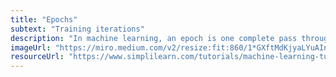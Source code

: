 ```yaml
---
title: "Epochs"
subtext: "Training iterations"
description: "In machine learning, an epoch is one complete pass through the entire training dataset. During each epoch, the model's parameters are updated to improve accuracy.<br><br>Multiple epochs are often needed for a model to learn effectively and reach high performance on the task it is trained for. However, its' crucial to determine the number of epochs carefully."
imageUrl: "https://miro.medium.com/v2/resize:fit:860/1*GXftMdKjyaLYuAIn-nB4zA.png"
resourceUrl: "https://www.simplilearn.com/tutorials/machine-learning-tutorial/what-is-epoch-in-machine-learning"
---
```

